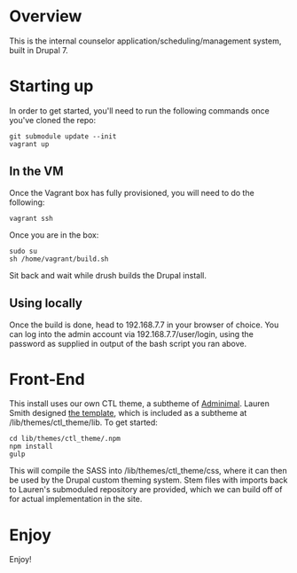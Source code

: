 # Overview

This is the internal counselor application/scheduling/management system, built in Drupal 7.

# Starting up

In order to get started, you'll need to run the following commands once you've cloned the repo:

```
git submodule update --init
vagrant up
```

## In the VM

Once the Vagrant box has fully provisioned, you will need to do the following:

```
vagrant ssh
```

Once you are in the box:

```
sudo su
sh /home/vagrant/build.sh
```

Sit back and wait while drush builds the Drupal install.

## Using locally

Once the build is done, head to 192.168.7.7 in your browser of choice.
You can log into the admin account via 192.168.7.7/user/login, using the password as supplied in output of the bash script you ran above.

# Front-End

This install uses our own CTL theme, a subtheme of [Adminimal](https://www.drupal.org/project/adminimal_theme).
Lauren Smith designed [the template](https://github.com/smithln/ctl), which is included as a subtheme at /lib/themes/ctl_theme/lib. To get started:

```
cd lib/themes/ctl_theme/.npm
npm install
gulp
```

This will compile the SASS into /lib/themes/ctl_theme/css, where it can then be used by the Drupal custom theming system.
Stem files with imports back to Lauren's submoduled repository are provided, which we can build off of for actual implementation in the site.

# Enjoy

Enjoy!
